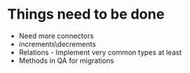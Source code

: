 Things need to be done
======================

 * Need more connectors
 * increments\decrements
 * Relations - Implement very common types at least
 * Methods in QA for migrations
